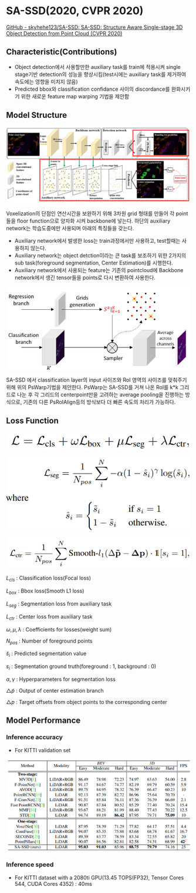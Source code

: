 # SA-SSD(2020, CVPR 2020)

[GitHub - skyhehe123/SA-SSD: SA-SSD: Structure Aware Single-stage 3D Object Detection from Point Cloud (CVPR 2020)](https://github.com/skyhehe123/SA-SSD)

## Characteristic(Contributions)

- Object detection에서 사용할만한 auxiliary task를 train에 적용시켜 single stage기반 detection의 성능을 향상시킴(test시에는 auxiliary task를 제거하여 속도에는 영향을 미치지 않음)
- Predicted bbox와 classification confidance 사이의 discordance를 완화시키기 위한 새로운 feature map warping 기법을 제안함

## Model Structure

![Untitled](SA-SSD(2020,%20CVPR%202020)%20c8f371fa4ca3409a8593465b7ae3cb2a/Untitled.png)

Voxelization의 단점인 연산시간을 보완하기 위해 3차원 grid 형태를 만들어 각 point들을 floor function으로 양자화 시켜 backbone에 넣는다. 하단의 auxiliary network는 학습도중에만 사용되며 아래의 특징들을 갖는다.

- Auxiliary network에서 발생한 loss는 train과정에서만 사용하고, test할때는 사용하지 않는다.
- Auxiliary network는 object detction이라는 큰 task를 보조하기 위한 2가지의 sub task(foreground segmentation, Center Estimation)를 시행한다.
- Auxiliary network에서 사용되는 feature는 기존의 pointcloud에 Backbone network에서 생긴 tensor들을 points로 다시 변환하여 사용한다.

![Untitled](SA-SSD(2020,%20CVPR%202020)%20c8f371fa4ca3409a8593465b7ae3cb2a/Untitled%201.png)

SA-SSD 에서 classification layer의 input 사이즈와 RoI 영역의 사이즈를 맞춰주기 위해 위의 PsWarp기법을 제안한다. PsWarp는 SA-SSD를 거쳐 나온 RoI를 k*k 그리드로 나눈 후 각 그리드의 centerpoint만을 고려하는 average pooling을 진행하는 방식으로, 기존의 다른 PsRoIAlign등의 방식보다 더 빠른 속도의 처리가 가능하다.

## Loss Function

![Untitled](SA-SSD(2020,%20CVPR%202020)%20c8f371fa4ca3409a8593465b7ae3cb2a/Untitled%202.png)

![Untitled](SA-SSD(2020,%20CVPR%202020)%20c8f371fa4ca3409a8593465b7ae3cb2a/Untitled%203.png)

![Untitled](SA-SSD(2020,%20CVPR%202020)%20c8f371fa4ca3409a8593465b7ae3cb2a/Untitled%204.png)

$L_{cls}$ : Classification loss(Focal loss)

$L_{box}$ : Bbox loss(Smooth L1 loss)

$L_{seg}$ : Segmentation loss from auxiliary task

$L_{ctr}$ : Center loss from auxiliary task

$\omega, \mu, \lambda$ : Coefficients for losses(weight sum)

$N_{pos}$ : Number of foreground points

$\tilde{s}_i$ : Predicted segmentation value

$s_i$ : Segmentation ground truth(foreground : 1, background : 0)

$\alpha, \gamma$ : Hyperparameters for segmentation loss

$\bigtriangleup \tilde{p}$ : Output of center estimation branch

$\bigtriangleup p$ : Target offsets from object points to the corresponding center

## Model Performance

### Inference accuracy

- For KITTI validation set

![Untitled](SA-SSD(2020,%20CVPR%202020)%20c8f371fa4ca3409a8593465b7ae3cb2a/Untitled%205.png)

### Inference speed

- For KITTI dataset with a 2080ti GPU(13.45 TOPS(FP32), Tensor Cores 544, CUDA Cores 4352) : 40ms